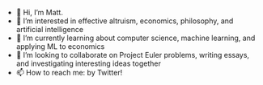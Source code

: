 - 👋 Hi, I’m Matt.
- 👀 I’m interested in effective altruism, economics, philosophy, and artificial intelligence
- 🌱 I’m currently learning about computer science, machine learning, and applying ML to economics
- 💞️ I’m looking to collaborate on Project Euler problems, writing essays, and investigating interesting ideas together
- 📫 How to reach me: by Twitter!

<!---
matthewlhchiu/matthewlhchiu is a ✨ special ✨ repository because its `README.md` (this file) appears on your GitHub profile.
You can click the Preview link to take a look at your changes.
--->
